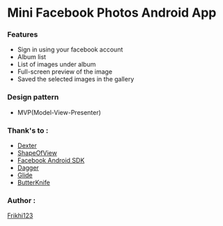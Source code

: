 <h1> Mini Facebook Photos Android App </h1>

<h3> Features </h3>
<ul>
  <li>Sign in using your facebook account</li>
  <li>Album list</li>
  <li>List of images under album</li>
  <li>Full-screen preview of the image</li>
  <li>Saved the selected images in the gallery</li>
</ul>

<h3> Design pattern </h3> 
<ul>
  <li>MVP(Model-View-Presenter)</li>
</ul>

<h3> Thank's to :</h3>
 <ul>

  <li><a href="https://github.com/Karumi/Dexter">Dexter</a></li>
  <li><a href="https://github.com/florent37/ShapeOfView">ShapeOfView</a></li>
  <li><a href="https://github.com/facebook/facebook-android-sdk">Facebook Android SDK</a></li>
  <li><a href="https://github.com/google/dagger">Dagger</a></li>
  <li><a href="https://github.com/bumptech/glide">Glide</a></li>
  <li><a href="https://github.com/JakeWharton/butterknife">ButterKnife</a></li>
</ul>

<h3> Author : </h3>
<a href="https://github.com/frikhi123">Frikhi123</a>


